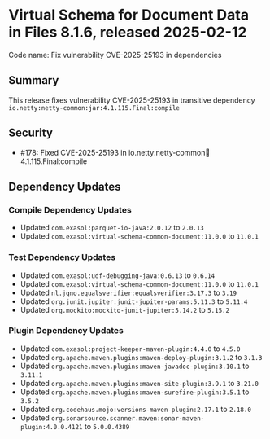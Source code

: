 # Virtual Schema for Document Data in Files 8.1.6, released 2025-02-12

Code name: Fix vulnerability CVE-2025-25193 in dependencies

## Summary

This release fixes vulnerability CVE-2025-25193 in transitive dependency `io.netty:netty-common:jar:4.1.115.Final:compile`
## Security

* #178: Fixed CVE-2025-25193 in io.netty:netty-common:jar:4.1.115.Final:compile

## Dependency Updates

### Compile Dependency Updates

* Updated `com.exasol:parquet-io-java:2.0.12` to `2.0.13`
* Updated `com.exasol:virtual-schema-common-document:11.0.0` to `11.0.1`

### Test Dependency Updates

* Updated `com.exasol:udf-debugging-java:0.6.13` to `0.6.14`
* Updated `com.exasol:virtual-schema-common-document:11.0.0` to `11.0.1`
* Updated `nl.jqno.equalsverifier:equalsverifier:3.17.3` to `3.19`
* Updated `org.junit.jupiter:junit-jupiter-params:5.11.3` to `5.11.4`
* Updated `org.mockito:mockito-junit-jupiter:5.14.2` to `5.15.2`

### Plugin Dependency Updates

* Updated `com.exasol:project-keeper-maven-plugin:4.4.0` to `4.5.0`
* Updated `org.apache.maven.plugins:maven-deploy-plugin:3.1.2` to `3.1.3`
* Updated `org.apache.maven.plugins:maven-javadoc-plugin:3.10.1` to `3.11.1`
* Updated `org.apache.maven.plugins:maven-site-plugin:3.9.1` to `3.21.0`
* Updated `org.apache.maven.plugins:maven-surefire-plugin:3.5.1` to `3.5.2`
* Updated `org.codehaus.mojo:versions-maven-plugin:2.17.1` to `2.18.0`
* Updated `org.sonarsource.scanner.maven:sonar-maven-plugin:4.0.0.4121` to `5.0.0.4389`
